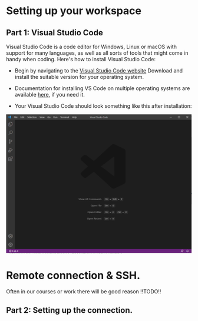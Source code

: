 # Setting up your workspace

## Part 1: Visual Studio Code
Visual Studio Code is a code editor for Windows, Linux or macOS with support for many languages, as well as all sorts of tools that might come in handy when coding. Here's how to install Visual Studio Code:

- Begin by navigating to the [Visual Studio Code website](https://code.visualstudio.com/) Download and install the suitable version for your operating system.

- Documentation for installing VS Code on multiple operating systems are available [here](https://code.visualstudio.com/docs/setup/setup-overview), if you need it.

- Your Visual Studio Code should look something like this after installation:

![VS Code Screenshot](VSCode.png)

# Remote connection & SSH.

Often in our courses or work there will be good reason !!TODO!!

## Part 2: Setting up the connection.